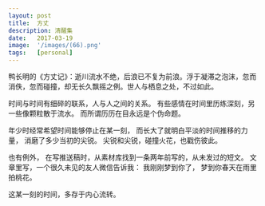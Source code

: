 ```yaml
---
layout: post
title:  方丈
description: 清醒集
date:   2017-03-19
image:  '/images/(66).png'
tags:   [personal]
---
```


鸭长明的《方丈记》：逝川流水不绝，后浪已不复为前浪。浮于凝滞之泡沫，忽而消佚，忽而碰撞，却无长久飘摇之例。世人与栖息之处，不过如此。

时间与时间有细碎的联系，人与人之间的关系。 有些感情在时间里历练深刻，另一些像颗粒散于流水。 而所谓历历在目永远是个伪命题。

年少时经常希望时间能够停止在某一刻， 而长大了就明白平淡的时间推移的力量， 消磨了多少当初的尖锐。 尖锐和尖锐，碰撞火花，也戳伤彼此。

也有例外， 在写推送稿时，从素材库找到一条两年前写的，从未发过的短文。 文章里写，一个很久未见的友人微信告诉我： 我刚刚梦到你了， 梦到你春天在雨里拍桃花。

这某一刻的时间，多存于内心流转。
